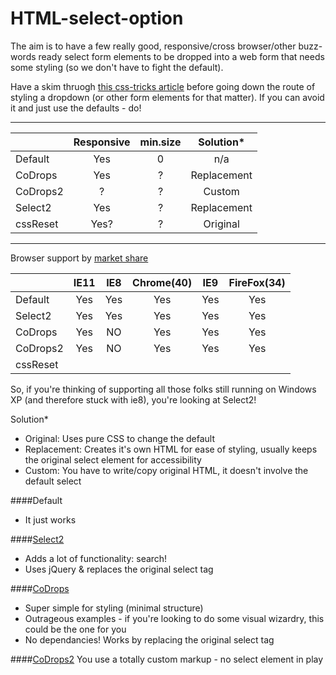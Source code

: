 # HTML-select-option

The aim is to have a few really good, responsive/cross browser/other buzz-words ready select form elements to be dropped into a web form that needs some styling (so we don't have to fight the default).  

Have a skim thruogh [this css-tricks article](http://css-tricks.com/dropdown-default-styling/) before going down the route of styling a dropdown (or other form elements for that matter).  If you can avoid it and just use the defaults - do!

---  


|               | Responsive  | min.size | Solution*   |
| ------------- |:-----------:|:--------:|:-----------:|
| Default       | Yes         | 0        | n/a         |
| CoDrops       | Yes         | ?        | Replacement |
| CoDrops2      | ?           | ?        | Custom      |
| Select2       | Yes         | ?        | Replacement |
| cssReset      | Yes?        | ?        | Original    |

---
Browser support by [market share](http://www.netmarketshare.com/browser-market-share.aspx?qprid=2&qpcustomd=0)

|               | IE11     | IE8      | Chrome(40) | IE9      | FireFox(34) |
| ------------- |:--------:|:--------:|:----------:|:--------:|:-----------:|
| Default       | Yes      | Yes      | Yes        | Yes      | Yes         |
| Select2       | Yes      | Yes      | Yes        | Yes      | Yes         |
| CoDrops       | Yes      | NO       | Yes        | Yes      | Yes         |
| CoDrops2      | Yes      | NO       | Yes        | Yes      | Yes         |
| cssReset      |          |          |            |          |             |

So, if you're thinking of supporting all those folks still running on Windows XP
(and therefore stuck with ie8), you're looking at Select2!


Solution*
* Original: Uses pure CSS to change the default
* Replacement: Creates it's own HTML for ease of styling, usually keeps the original select element for accessibility
* Custom: You have to write/copy original HTML, it doesn't involve the default select

####Default
* It just works

####[Select2](https://select2.github.io/)
* Adds a lot of functionality: search!
* Uses jQuery & replaces the original select tag

####[CoDrops](http://tympanus.net/Development/SelectInspiration/)
* Super simple for styling (minimal structure)
* Outrageous examples - if you're looking to do some visual wizardry, this could be the one for you
* No dependancies! Works by replacing the original select tag

####[CoDrops2](http://tympanus.net/codrops/2012/10/04/custom-drop-down-list-styling/)
You use a totally custom markup - no select element in play
